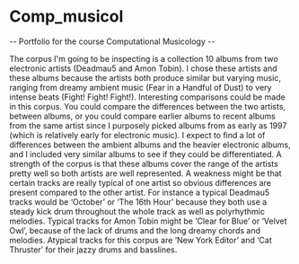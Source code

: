 # Comp_musicol
-- Portfolio for the course Computational Musicology --

The corpus I'm going to be inspecting is a collection 10 albums from two electronic artists (Deadmau5 and Amon Tobin). I chose these artists and these albums because the artists both produce similar but varying music, ranging from dreamy ambient music (Fear in a Handful of Dust) to very intense beats (Fight! Fight! Fight!). Interesting comparisons could be made in this corpus. You could compare the differences between the two artists, between albums, or you could compare earlier albums to recent albums from the same artist since I purposely picked albums from as early as 1997 (which is relatively early for electronic music). I expect to find a lot of differences between the ambient albums and the heavier electronic albums, and I included very similar albums to see if they could be differentiated. A strength of the corpus is that these albums cover the range of the artists pretty well so both artists are well represented. A weakness might be that certain tracks are really typical of one artist so obvious differences are present compared to the other artist. For instance a typical Deadmau5 tracks would be ‘October’ or ‘The 16th Hour’ because they both use a steady  kick drum throughout the whole track as well as polyrhythmic melodies. Typical tracks for Amon Tobin might be ‘Clear for Blue’ or ‘Velvet Owl’, because of the lack of drums and the long dreamy chords and melodies. Atypical tracks for this corpus are ‘New York Editor’ and ‘Cat Thruster’ for their jazzy drums and basslines.
